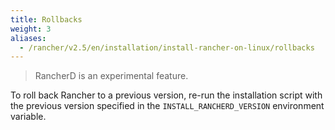 ```yaml
---
title: Rollbacks
weight: 3
aliases:
  - /rancher/v2.5/en/installation/install-rancher-on-linux/rollbacks
---
```


> RancherD is an experimental feature.

To roll back Rancher to a previous version, re-run the installation script with the previous version specified in the `INSTALL_RANCHERD_VERSION` environment variable.